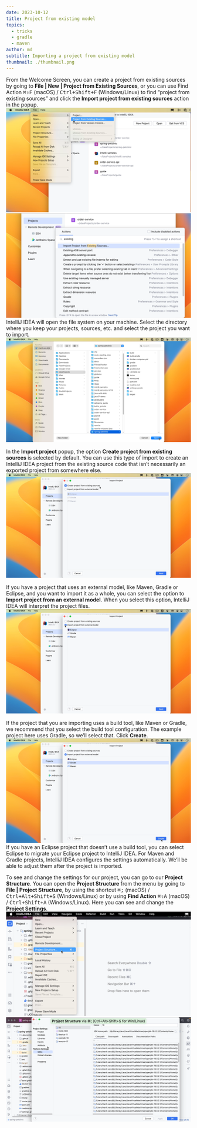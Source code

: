 ```yaml
---
date: 2023-10-12
title: Project from existing model
topics:
  - tricks
  - gradle
  - maven
author: md
subtitle: Importing a project from existing model
thumbnail: ./thumbnail.png
---
```


From the Welcome Screen, you can create a project from existing sources by going to **File | New | Project from Existing Sources**, or you can use Find Action <kbd>⌘⇧F</kbd> (macOS) / <kbd>Ctrl+Shift+F</kbd> (Windows/Linux) to find “project from existing sources” and click the **Import project from existing sources** action in the popup.
![Project from Existing Sources](existing-sources.png)
![Import project from existing sources](find-action-existing-sources.png)
IntelliJ IDEA will open the file system on your machine. Select the directory where you keep your projects, sources, etc. and select the project you want to import.
![Open project](open.png)

In the **Import project** popup, the option **Create project from existing sources** is selected by default. You can use this type of import to create an IntelliJ IDEA project from the existing source code that isn’t necessarily an exported project from somewhere else.
![Import project: Create project from existing sources](create-existing-sources.png)

If you have a project that uses an external model, like Maven, Gradle or Eclipse, and you want to import it as a whole, you can select the option to **Import project from an external model**. When you select this option, IntelliJ IDEA will interpret the project files.
![Import project: Create project from existing model](create-existing-model.png)

If the project that you are importing uses a build tool, like Maven or Gradle, we recommend that you select the build tool configuration. The example project here uses Gradle, so we’ll select that. Click **Create**.
![Gradle](gradle.png)
If you have an Eclipse project that doesn’t use a build tool, you can select Eclipse to migrate your Eclipse project to IntelliJ IDEA. For Maven and Gradle projects, IntelliJ IDEA configures the settings automatically. We’ll be able to adjust them after the project is imported.

To see and change the settings for our project, you can go to our **Project Structure**. You can open the **Project Structure** from the menu by going to **File | Project Structure**, by using the shortcut <kbd>⌘;</kbd> (macOS) / <kbd>Ctrl+Alt+Shift+S</kbd> (Windows/Linux) or by using **Find Action** <kbd>⌘⇧A</kbd> (macOS) / <kbd>Ctrl+Shift+A</kbd> (Windows/Linux). Here you can see and change the **Project Settings**.
![Project Settings from menu](menu-project-settings.png)
![Project Settings](project-settings.png)
